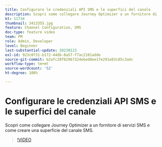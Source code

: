 ```yaml
---
title: Configurare le credenziali API SMS e le superfici del canale
description: Scopri come collegare Journey Optimizer a un fornitore di servizi SMS e come creare una superficie del canale SMS.
kt: 11734
thumbnail: 3413355.jpg
feature: Channel Configuration, SMS
doc-type: feature video
team: PM
role: Admin, Developer
level: Beginner
last-substantial-update: 20230123
exl-id: 923c0731-b172-44db-8a57-f7ac2101adde
source-git-commit: b2afc28f82967324ebed0ee17e291e83c85c3a4c
workflow-type: tm+mt
source-wordcount: '52'
ht-degree: 100%

---
```


# Configurare le credenziali API SMS e le superfici del canale

Scopri come collegare Journey Optimizer a un fornitore di servizi SMS e come creare una superficie del canale SMS.

>[!VIDEO](https://video.tv.adobe.com/v/3413355?quality=12&learn=on)
